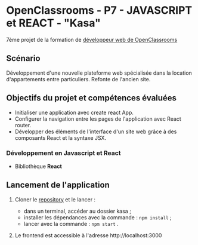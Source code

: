 # OpenClassrooms - P7 - JAVASCRIPT et REACT - "Kasa"

7ème projet de la formation de [développeur web de OpenClassrooms](https://openclassrooms.com/fr/paths/185-developpeur-web)

## Scénario

Développement d'une nouvelle plateforme web spécialisée dans la location d'appartements entre particuliers. Refonte de l'ancien site.

## Objectifs du projet et compétences évaluées
- Initialiser une application avec create react App.
- Configurer la navigation entre les pages de l'application avec React router.
- Développer des éléments de l'interface d'un site web grâce à des composants React et la syntaxe JSX.

### Développement en Javascript et React

- Bibliothèque **React**

## Lancement de l'application

1. Cloner le [repository](https://github.com/Blackophelie/OC_P7_Kasa.git) et le lancer : 
   - dans un terminal, accéder au dossier kasa ;
   - installer les dépendances avec la commande : `npm install` ;
   - lancer avec la commande : `npm start` .
      
2. Le frontend est accessible à l'adresse http://localhost:3000